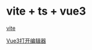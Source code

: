 # vite + ts + vue3

[vite](https://cn.vitejs.dev/)

[Vue3打开编辑器](https://github.com/webfansplz/vite-plugin-vue-inspector)
